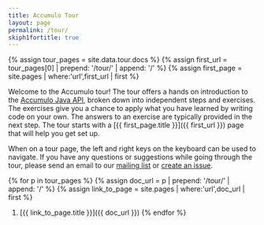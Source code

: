 ```yaml
---
title: Accumulo Tour
layout: page
permalink: /tour/
skiph1fortitle: true
---
```


{% assign tour_pages = site.data.tour.docs %}
{% assign first_url = tour_pages[0] | prepend: '/tour/' | append: '/' %}
{% assign first_page = site.pages | where:'url',first_url | first %}

Welcome to the Accumulo tour! The tour offers a hands on introduction to the [Accumulo Java API](/api), broken down into
independent steps and exercises. The exercises give you a chance to apply what you have learned by writing code on your
own. The answers to an exercise are typically provided in the next step.  The tour starts with a 
[{{ first_page.title }}]({{ first_url }}) page that will help you get set up.

When on a tour page, the left and right keys on the keyboard can be used to navigate. If you have any questions
or suggestions while going through the tour, please send an email to our [mailing list][mlist]
or [create an issue][issue].

{% for p in tour_pages %}
  {% assign doc_url = p | prepend: '/tour/' | append: '/' %}
  {% assign link_to_page = site.pages | where:'url',doc_url | first %}
  1. [{{ link_to_page.title }}]({{ doc_url }})
{% endfor %}

[mlist]: /contact-us/#mailing-lists
[issue]: https://github.com/apache/accumulo-website/issues
